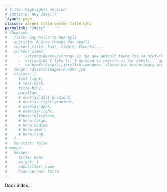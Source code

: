 ```yaml
---
# title: Highlights section
# subtitle: Why Jekyll?
layout: page
classes: xfront title-center title-h1h2
permalink: "/docs"
# showcase:
#   title: Say hello to Quarkyll
#   subtitle: A Grav themes for Jekyll
#   content_title: Fast, Simple, Powerful...
#   content_items:
#     - '<strong>Quark</strong> is the new default theme for <a href="http://github.com/getgrav/grav" rel="noreferrer">Grav CMS</a>. This theme is built with the <a href="https://picturepan2.github.io/spectre/" rel="noreferrer">Spectre.css</a> framework and provides a powerful base for developing your own themes.'
#     - '<strong>As I like it, I decided to rewrite it for Jekyll... and in the same time learn about Jekyll!</strong>'
#     - '<a href="https://jekyllrb.com/docs" class="btn btn-primary btn-lg" target="_blank" rel="noreferrer">Read Jekyll documentation</a>'
#   image: /assets/images/header.jpg
#   classes: [
#     text-light,
#     # text-dark,
#     title-h1h2,
#     parallax,
#     # overlay-dark-gradient,
#     # overlay-light-gradient,
#     # overlay-dark,
#     # overlay-light,
#     #hero-fullscreen,
#     # hero-large,
#     # hero-medium,
#     # hero-small,
#     # hero-tiny,
#   ]
#   to_start: false
# menus:
#   header:
#     title: Home
#     weight: 1
#     identifier: home
#     hide-in-nav: false
---
```


Docs index...